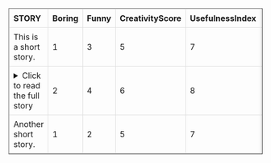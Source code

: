<style>
details summary {
    cursor: pointer;
}
details p {
    margin: 10px 0;
}
table {
    width: 100%;
    border-collapse: collapse;
}
th, td {
    border: 1px solid #dddddd;
    text-align: left;
    padding: 8px;
}
th input {
    width: 90%;
    padding: 5px;
    box-sizing: border-box;
}
</style>

<table border="1" class="dataframe" id="storyTable">
  <thead>
    <tr style="text-align: right;">
      <th>STORY</th>
      <th>Boring</th>
      <th>Funny</th>
      <th>CreativityScore</th>
      <th>UsefulnessIndex</th>
      <th>NoveltyIndex</th>
      <th>OwnershipIndex</th>
    </tr>
  </thead>
  <tbody>
    <tr>
      <td>This is a short story.</td>
      <td>1</td>
      <td>3</td>
      <td>5</td>
      <td>7</td>
      <td>9</td>
      <td>11</td>
    </tr>
    <tr>
      <td>
        <details>
            <p>Test</p>
          <summary>Click to read the full story</summary>
          <p>This is the full content of the longer story that was initially collapsed. The story goes into more detail here, explaining the nuances and the depth that the summary didn't reveal.</p>
        </details>
      </td>
      <td>2</td>
      <td>4</td>
      <td>6</td>
      <td>8</td>
      <td>10</td>
      <td>12</td>
    </tr>
    <tr>
      <td>Another short story.</td>
      <td>1</td>
      <td>2</td>
      <td>5</td>
      <td>7</td>
      <td>9</td>
      <td>11</td>
    </tr>
  </tbody>
</table>
